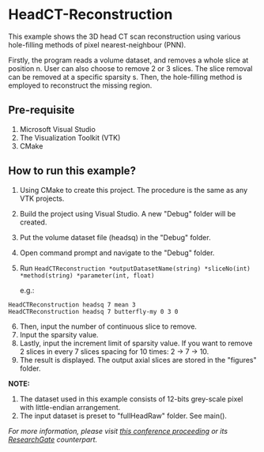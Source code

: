 # HeadCT-Reconstruction
This example shows the 3D head CT scan reconstruction using various hole-filling methods of pixel nearest-neighbour (PNN).

Firstly, the program reads a volume dataset, and removes a whole slice at position n.
User can also choose to remove 2 or 3 slices. The slice removal can be removed at a specific sparsity s. 
Then, the hole-filling method is employed to reconstruct the missing region.

## Pre-requisite
1) Microsoft Visual Studio
2) The Visualization Toolkit (VTK)
3) CMake

## How to run this example?
1) Using CMake to create this project. The procedure is the same as any VTK projects.
2) Build the project using Visual Studio. A new "Debug" folder will be created.
3) Put the volume dataset file (headsq) in the "Debug" folder.
4) Open command prompt and navigate to the "Debug" folder.
5) Run `HeadCTReconstruction *outputDatasetName(string) *sliceNo(int) *method(string) *parameter(int, float)`
   
   e.g.:
```
HeadCTReconstruction headsq 7 mean 3 
HeadCTReconstruction headsq 7 butterfly-my 0 3 0
```
6) Then, input the number of continuous slice to remove.
7) Input the sparsity value.
8) Lastly, input the increment limit of sparsity value. If you want to remove 2 slices in every 7 slices spacing for 10 times: 2 -> 7 -> 10.
9) The result is displayed. The output axial slices are stored in the "figures" folder.

**NOTE:**
1) The dataset used in this example consists of 12-bits grey-scale pixel with little-endian arrangement.
2) The input dataset is preset to "fullHeadRaw" folder. See main().

*For more information, please visit [this conference proceeding](https://doi.org/10.119/GAME47560.2019.8980511) or its [ResearchGate](https://www.researchgate.net/publication/339096910_Using_Modified_Butterfly_Interpolation_Scheme_for_Hole-filling_in_3D_Data_Reconstruction) counterpart.*
